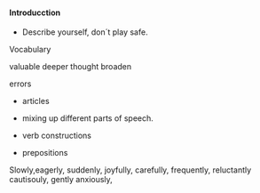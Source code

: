 #### Introducction 

- Describe yourself, don´t play safe.

Vocabulary

valuable
deeper thought
broaden 


errors

- articles

- mixing up different parts of speech.

- verb constructions

- prepositions

Slowly,eagerly, suddenly, joyfully, carefully, frequently, reluctantly 
cautisouly, gently anxiously, 

